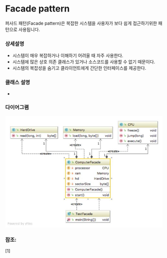 # Facade pattern
퍼사드 패턴(Facade pattern)은 복잡한 시스템을 사용자가 보다 쉽게 접근하기위한 패턴으로 사용됩니다.

### 상세설명
 - 시스템이 매우 복잡하거나 이해하기 어려울 때 자주 사용한다.
 - 시스템에 많은 상호 의존 클래스가 있거나 소스코드를 사용할 수 없기 때문이다.
 - 시스템의 복잡성을 숨기고 클라이언트에게 간단한 인터페이스를 제공한다.
    
### 클래스 설명
 -  
 
### 다이어그램
![ex_screenshot](../../res/facadepattern.jpeg)

### 참조:
[1]